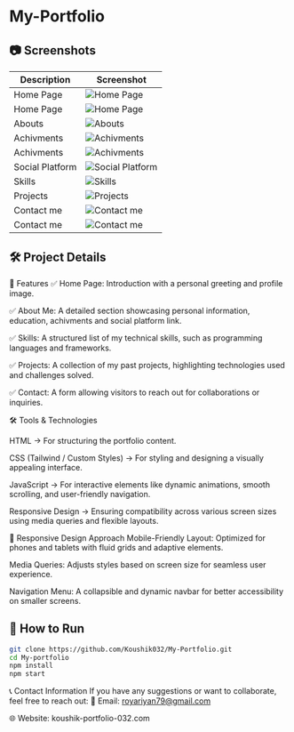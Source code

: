 # My-Portfolio

## 📷 Screenshots
| Description    | Screenshot |
|----------------|------------|
| Home Page      | ![Home Page](./screenshots/Screenshot10.png) |
| Home Page      | ![Home Page](./screenshots/Screenshot11.jpg) |
| Abouts         | ![Abouts](./screenshots/Screenshot12.png) |
| Achivments     | ![Achivments](./screenshots/Screenshot13.jpg) |
| Achivments     | ![Achivments](./screenshots/Screenshot14.png) |
| Social Platform| ![Social Platform](./screenshots/Screenshot15.jpg) |
| Skills         | ![Skills](./screenshots/Screenshot16.png) |
| Projects       | ![Projects](./screenshots/Screenshot17.jpg) |
| Contact me     | ![Contact me](./screenshots/Screenshot18.png) |
| Contact me     | ![Contact me](./screenshots/Screenshot19.jpg) |

## 🛠️ Project Details

🔹 Features
✅ Home Page: Introduction with a personal greeting and profile image. 

✅ About Me: A detailed section showcasing personal information, education, achivments and social 
   platform   link.

✅ Skills: A structured list of my technical skills, such as programming languages and frameworks.

✅ Projects: A collection of my past projects, highlighting technologies used and challenges solved. 

✅ Contact: A form allowing visitors to reach out for collaborations or inquiries.  


🛠 Tools & Technologies

HTML → For structuring the portfolio content.

CSS (Tailwind / Custom Styles) → For styling and designing a visually appealing interface.

JavaScript → For interactive elements like dynamic animations, smooth scrolling, and user-friendly navigation.

Responsive Design → Ensuring compatibility across various screen sizes using media queries and flexible layouts.


📱 Responsive Design Approach
Mobile-Friendly Layout: Optimized for phones and tablets with fluid grids and adaptive elements.

Media Queries: Adjusts styles based on screen size for seamless user experience.

Navigation Menu: A collapsible and dynamic navbar for better accessibility on smaller screens.


## 🚀 How to Run
```bash
git clone https://github.com/Koushik032/My-Portfolio.git
cd My-portfolio
npm install
npm start
```


📞 Contact Information
If you have any suggestions or want to collaborate, feel free to reach out: 📧 Email: royariyan79@gmail.com

🌐 Website: koushik-portfolio-032.com